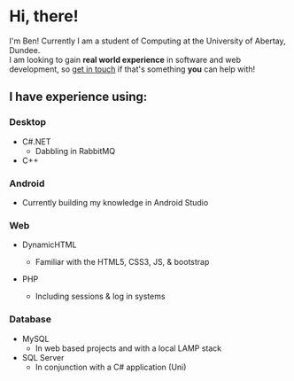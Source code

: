 # Hi, there!

I'm Ben! Currently I am a student of Computing at the University of Abertay, Dundee.  
I am looking to gain **real world experience** in software and web development, so [get in touch](https://www.linkedin.com/in/benfleuty/) if that's something **you** can help with!  

## I have experience using:
### Desktop
- C#.NET
  - Dabbling in RabbitMQ
- C++

### Android
- Currently building my knowledge in Android Studio

### Web
- DynamicHTML
  - Familiar with the HTML5, CSS3, JS, & bootstrap
  
- PHP
  - Including sessions & log in systems

### Database
- MySQL
  - In web based projects and with a local LAMP stack
- SQL Server
  - In conjunction with a C# application (Uni)
